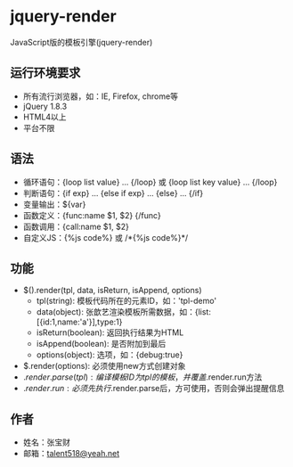 # jquery-render
JavaScript版的模板引擎(jquery-render)

## 运行环境要求
  * 所有流行浏览器，如：IE, Firefox, chrome等
  * jQuery 1.8.3
  * HTML4以上
  * 平台不限

## 语法
  * 循环语句：{loop list value} ... {/loop} 或 {loop list key value} ... {/loop}
  * 判断语句：{if exp} ... {else if exp} ... {else} ... {/if}
  * 变量输出：${var}
  * 函数定义：{func:name $1, $2} {/func}
  * 函数调用：{call:name $1, $2}
  * 自定义JS：{%js code%} 或 /\*{%js code%}\*/

## 功能
  * $().render(tpl, data, isReturn, isAppend, options)
    * tpl(string): 模板代码所在的元素ID，如：'tpl-demo'
    * data(object): 张歆艺渲染模板所需数据，如：{list:[{id:1,name:'a'}],type:1}
    * isReturn(boolean): 返回执行结果为HTML
    * isAppend(boolean): 是否附加到最后
    * options(object): 选项，如：{debug:true}
  * $.render(options): 必须使用new方式创建对象
  * $.render.parse(tpl): 编译模板ID为tpl的模板，并覆盖$.render.run方法
  * $.render.run: 必须先执行$.render.parse后，方可使用，否则会弹出提醒信息

## 作者
  * 姓名：张宝财
  * 邮箱：talent518@yeah.net
